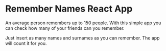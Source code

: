 # Remember Names React App

An average person remembers up to 150 people. 
With this simple app you can check how many of your friends can you remember.

Just insert as many names and surnames as you can remember. The app will count it for you.
